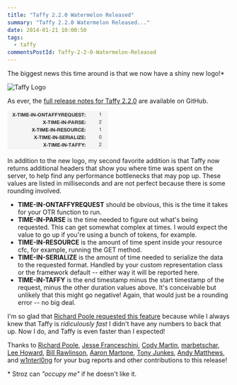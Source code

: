 ```yaml
---
title: "Taffy 2.2.0 Watermelon Released"
summary: "Taffy 2.2.0 Watermelon Released..."
date: 2014-01-21 10:00:50
tags:
  - taffy
commentsPostId: Taffy-2-2-0-Watermelon-Released
---
```


The biggest news this time around is that we now have a shiny new logo!\*

![Taffy Logo](https://raw.github.com/atuttle/Taffy/master/dashboard/logo-lg.png)

As ever, the [full release notes for Taffy 2.2.0](https://github.com/atuttle/Taffy/releases/tag/v2.2.0) are available on GitHub.

![Taffy Metrics](/img/2014/taffy_metrics.png)

In addition to the new logo, my second favorite addition is that Taffy now returns additional headers that show you where time was spent on the server, to help find any performance bottlenecks that may pop up. These values are listed in milliseconds and are not perfect because there is some rounding involved.

- **TIME-IN-ONTAFFYREQUEST** should be obvious, this is the time it takes for your OTR function to run.
- **TIME-IN-PARSE** is the time needed to figure out what's being requested. This can get somewhat complex at times. I would expect the value to go up if you're using a bunch of tokens, for example.
- **TIME-IN-RESOURCE** is the amount of time spent inside your resource cfc, for example, running the GET method.
- **TIME-IN-SERIALIZE** is the amount of time needed to serialize the data to the requested format. Handled by your custom representation class or the framework default -- either way it will be reported here.
- **TIME-IN-TAFFY** is the end timestamp minus the start timestamp of the request, minus the other duration values above. It's conceivable but unlikely that this might go negative! Again, that would just be a rounding error -- no big deal.

I'm so glad that [Richard Poole requested this feature](https://groups.google.com/forum/#!topic/taffy-users/OSXdem_tfeU) because while I always knew that Taffy is _ridiculously fast_ I didn't have any numbers to back that up. Now I do, and Taffy is even faster than I expected!

Thanks to [Richard Poole](https://groups.google.com/forum/#!topic/taffy-users/OSXdem_tfeU), [Jesse Franceschini](https://github.com/gensior), [Cody Martin](https://github.com/codymartin), [marbetschar](https://github.com/marbetschar), [Lee Howard](https://github.com/leeahoward), [Bill Rawlinson](https://github.com/finalcut), [Aaron Martone](https://github.com/AaronMartone), [Tony Junkes](https://github.com/cfchef), [Andy Matthews](https://github.com/commadelimited), and [w1nterl0ng](https://github.com/w1nterl0ng) for your bug reports and other contributions to this release!

\* Stroz can _"occupy me"_ if he doesn't like it.
